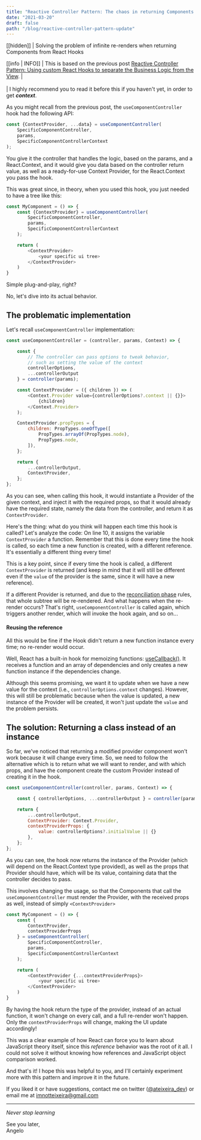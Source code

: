 ```yaml
---
title: "Reactive Controller Pattern: The chaos in returning Components from React Hooks"
date: "2021-03-20"
draft: false
path: "/blog/reactive-controller-pattern-update"
---
```


[[hidden]]
| Solving the problem of infinite re-renders when returning Components from React Hooks
<!-- end_excerpt -->

[[info | INFO]]
| This is based on the previous post [Reactive Controller Pattern: Using custom React Hooks to separate the Business Logic from the View](/blog/reactive-controller-pattern).
| <br><br>
| I highly recommend you to read it before this if you haven't yet, in order to get **_context_**.

As you might recall from the previous post, the `useComponentController` hook had the following API:

```js
const {ContextProvider, ...data} = useComponentController(
    SpecificComponentController, 
    params, 
    SpecificComponentControllerContext
);
```

You give it the controller that handles the logic, based on the params, and a React.Context, and it would give you data based on the controller return value, as well as a ready-for-use Context Provider, for the React.Context you pass the hook.

This was great since, in theory, when you used this hook, you just needed to have a tree like this:

```js
const MyComponent = () => {
    const {ContextProvider} = useComponentController(
        SpecificComponentController, 
        params, 
        SpecificComponentControllerContext
    );

    return (
        <ContextProvider>
            <your specific ui tree>
        </ContextProvider>
    )
}
```

Simple plug-and-play, right?

No, let's dive into its actual behavior.

## The problematic implementation

Let's recall `useComponentController` implementation:

```js
const useComponentController = (controller, params, Context) => {

    const { 
        // The controller can pass options to tweak behavior,
        // such as setting the value of the context
        controllerOptions, 
        ...controllerOutput 
    } = controller(params);

    const ContextProvider = ({ children }) => (
        <Context.Provider value={controllerOptions?.context || {}}>
            {children}
        </Context.Provider>
    );

    ContextProvider.propTypes = {
        children: PropTypes.oneOfType([
            PropTypes.arrayOf(PropTypes.node),
            PropTypes.node,
        ]),
    };

    return {
        ...controllerOutput,
        ContextProvider,
    };
};
```

As you can see, when calling this hook, it would instantiate a Provider of the given context, and inject it with the required props, so that it would already have the required state, namely the data from the controller, and return it as `ContextProvider`.

Here's the thing: what do you think will happen each time this hook is called? Let's analyze the code: On line 10, it assigns the variable `ContextProvider` a function. Remember that this is done every time the hook is called, so each time a new function is created, with a different reference. It's essentially a different thing every time!

This is a key point, since if every time the hook is called, a different `ContextProvider` is returned (and keep in mind that it will still be different even if the `value` of the provider is the same, since it will have a new reference).

If a different Provider is returned, and due to the [reconciliation phase](https://reactjs.org/docs/reconciliation.html) rules, that whole subtree will be re-rendered. And what happens when the re-render occurs? That's right, `useComponentController` is called again, which triggers another render, which will invoke the hook again, and so on...

#### Reusing the reference

All this would be fine if the Hook didn't return a new function instance every time; no re-render would occur.

Well, React has a built-in hook for memoizing functions: [useCallback()](https://reactjs.org/docs/hooks-reference.html#usecallback). It receives a function and an array of dependencies and only creates a new function instance if the dependencies change.

Although this seems promising, we want it to update when we have a new value for the context (i.e., `controllerOptions.context` changes). However, this will still be problematic because when the value is updated, a new instance of the Provider will be created, it won't just update the `value` and the problem persists.

## The solution: Returning a class instead of an instance

So far, we've noticed that returning a modified provider component won't work because it will change every time. So, we need to follow the alternative which is to return what we will want to render, and with which props, and have the component create the custom Provider instead of creating it in the hook.

```js
const useComponentController(controller, params, Context) => {

    const { controllerOptions, ...controllerOutput } = controller(params);

    return {
        ...controllerOutput,
        ContextProvider: Context.Provider,
        contextProviderProps: { 
            value: controllerOptions?.initialValue || {} 
        },
    };
};
```

As you can see, the hook now returns the instance of the Provider (which will depend on the React.Context type provided), as well as the props that Provider should have, which will be its value, containing data that the controller decides to pass.

This involves changing the usage, so that the Components that call the `useComponentController` must render the Provider, with the received props as well, instead of simply `<ContextProvider>`

```js
const MyComponent = () => {
    const { 
        ContextProvider, 
        contextProviderProps
    } = useComponentController(
        SpecificComponentController, 
        params, 
        SpecificComponentControllerContext
    );

    return (
        <ContextProvider {...contextProviderProps}>
            <your specific ui tree>
        </ContextProvider>
    )
}
```
By having the hook return the type of the provider, instead of an actual function, it won't change on every call, and a full re-render won't happen. Only the `contextProviderProps` will change, making the UI update accordingly!

This was a clear example of how React can force you to learn about JavaScript theory itself, since this *reference* behavior was the root of it all. I could not solve it without knowing how references and JavaScript object comparison worked. 

And that's it! I hope this was helpful to you, and I'll certainly experiment more with this pattern and improve it in the future.

If you liked it or have suggestions, contact me on twitter ([@ateixeira_dev](https://twitter.com/ateixeira_dev)) or email me at <a href="mailto:imnotteixeira@gmail.com">imnotteixeira@gmail.com</a>

---

*Never stop learning*

See you later,
<br>
Angelo








